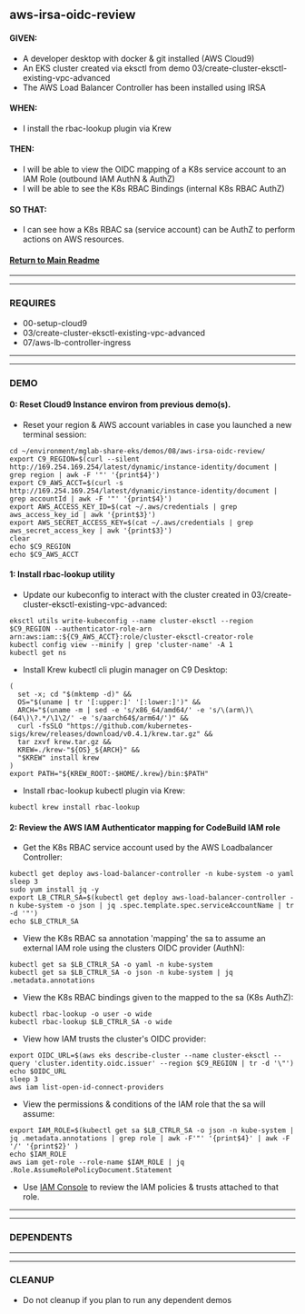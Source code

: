 ## aws-irsa-oidc-review

#### GIVEN:
  - A developer desktop with docker & git installed (AWS Cloud9)
  - An EKS cluster created via eksctl from demo 03/create-cluster-eksctl-existing-vpc-advanced
  - The AWS Load Balancer Controller has been installed using IRSA

#### WHEN:
  - I install the rbac-lookup plugin via Krew

#### THEN:
  - I will be able to view the OIDC mapping of a K8s service account to an IAM Role (outbound IAM AuthN & AuthZ)
  - I will be able to see the K8s RBAC Bindings (internal K8s RBAC AuthZ)

#### SO THAT:
  - I can see how a K8s RBAC sa (service account) can be AuthZ to perform actions on AWS resources.

#### [Return to Main Readme](https://github.com/bwer432/mglab-share-eks#demos)

---------------------------------------------------------------
---------------------------------------------------------------
### REQUIRES
- 00-setup-cloud9
- 03/create-cluster-eksctl-existing-vpc-advanced
- 07/aws-lb-controller-ingress

---------------------------------------------------------------
---------------------------------------------------------------
### DEMO

#### 0: Reset Cloud9 Instance environ from previous demo(s).
- Reset your region & AWS account variables in case you launched a new terminal session:
```
cd ~/environment/mglab-share-eks/demos/08/aws-irsa-oidc-review/
export C9_REGION=$(curl --silent http://169.254.169.254/latest/dynamic/instance-identity/document |  grep region | awk -F '"' '{print$4}')
export C9_AWS_ACCT=$(curl -s http://169.254.169.254/latest/dynamic/instance-identity/document | grep accountId | awk -F '"' '{print$4}')
export AWS_ACCESS_KEY_ID=$(cat ~/.aws/credentials | grep aws_access_key_id | awk '{print$3}')
export AWS_SECRET_ACCESS_KEY=$(cat ~/.aws/credentials | grep aws_secret_access_key | awk '{print$3}')
clear
echo $C9_REGION
echo $C9_AWS_ACCT
```

#### 1: Install rbac-lookup utility
- Update our kubeconfig to interact with the cluster created in 03/create-cluster-eksctl-existing-vpc-advanced:
```
eksctl utils write-kubeconfig --name cluster-eksctl --region $C9_REGION --authenticator-role-arn arn:aws:iam::${C9_AWS_ACCT}:role/cluster-eksctl-creator-role
kubectl config view --minify | grep 'cluster-name' -A 1
kubectl get ns
```
- Install Krew kubectl cli plugin manager on C9 Desktop:
```
(
  set -x; cd "$(mktemp -d)" &&
  OS="$(uname | tr '[:upper:]' '[:lower:]')" &&
  ARCH="$(uname -m | sed -e 's/x86_64/amd64/' -e 's/\(arm\)\(64\)\?.*/\1\2/' -e 's/aarch64$/arm64/')" &&
  curl -fsSLO "https://github.com/kubernetes-sigs/krew/releases/download/v0.4.1/krew.tar.gz" &&
  tar zxvf krew.tar.gz &&
  KREW=./krew-"${OS}_${ARCH}" &&
  "$KREW" install krew
)
export PATH="${KREW_ROOT:-$HOME/.krew}/bin:$PATH"
```
- Install rbac-lookup kubectl plugin via Krew:
```
kubectl krew install rbac-lookup
```

#### 2: Review the AWS IAM Authenticator mapping for CodeBuild IAM role
- Get the K8s RBAC service account used by the AWS Loadbalancer Controller:
```
kubectl get deploy aws-load-balancer-controller -n kube-system -o yaml
sleep 3
sudo yum install jq -y
export LB_CTRLR_SA=$(kubectl get deploy aws-load-balancer-controller -n kube-system -o json | jq .spec.template.spec.serviceAccountName | tr -d '"')
echo $LB_CTRLR_SA
```
- View the K8s RBAC sa annotation 'mapping' the sa to assume an external IAM role using the clusters OIDC provider (AuthN):
```
kubectl get sa $LB_CTRLR_SA -o yaml -n kube-system
kubectl get sa $LB_CTRLR_SA -o json -n kube-system | jq .metadata.annotations
```
- View the K8s RBAC bindings given to the mapped to the sa (K8s AuthZ):
```
kubectl rbac-lookup -o user -o wide
kubectl rbac-lookup $LB_CTRLR_SA -o wide
```
- View how IAM trusts the cluster's OIDC provider:
```
export OIDC_URL=$(aws eks describe-cluster --name cluster-eksctl --query 'cluster.identity.oidc.issuer' --region $C9_REGION | tr -d '\"')
echo $OIDC_URL
sleep 3
aws iam list-open-id-connect-providers
```
- View the permissions & conditions of the IAM role that the sa will assume:
```
export IAM_ROLE=$(kubectl get sa $LB_CTRLR_SA -o json -n kube-system | jq .metadata.annotations | grep role | awk -F'"' '{print$4}' | awk -F '/' '{print$2}' )
echo $IAM_ROLE
aws iam get-role --role-name $IAM_ROLE | jq .Role.AssumeRolePolicyDocument.Statement
```
- Use [IAM Console](https://console.aws.amazon.com/iam/home#/home) to review the IAM policies & trusts attached to that role.

---------------------------------------------------------------
---------------------------------------------------------------
### DEPENDENTS

---------------------------------------------------------------
---------------------------------------------------------------
### CLEANUP
- Do not cleanup if you plan to run any dependent demos
